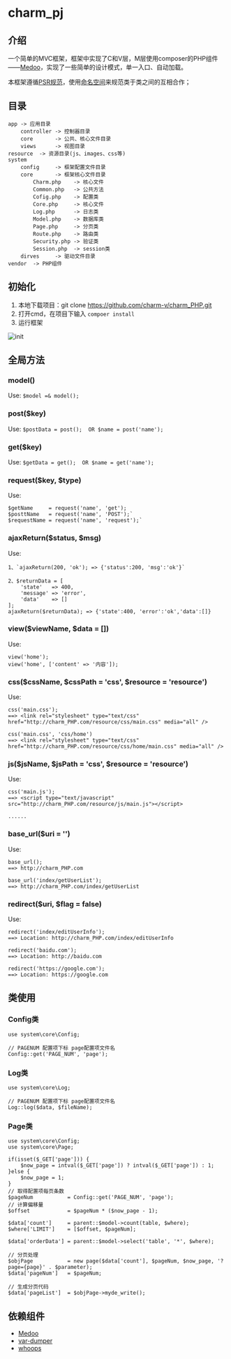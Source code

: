 # charm_pj
## 介绍 ##
一个简单的MVC框架，框架中实现了C和V层，M层使用composer的PHP组件——[Medoo](https://packagist.org/packages/catfan/medoo "medoo")，实现了一些简单的设计模式，单一入口、自动加载。

本框架遵循[PSR规范](https://www.cxiansheng.cn/server/293 "PSR")，使用[命名空间](http://www.php.net/manual/zh/language.namespaces.rationale.php "namespace")来规范类于类之间的互相合作；

## 目录 ##
    app -> 应用目录
        controller -> 控制器目录
    	core       -> 公共、核心文件目录
		views      -> 视图目录
    resource  -> 资源目录(js、images、css等)
    system
		config	   -> 框架配置文件目录
		core	   -> 框架核心文件目录
			Charm.php    -> 核心文件
			Common.php   -> 公共方法
			Cofig.php    -> 配置类
			Core.php     -> 核心文件
			Log.php      -> 日志类
			Model.php    -> 数据库类
			Page.php     -> 分页类
			Route.php    -> 路由类
			Security.php -> 验证类
			Session.php	 -> session类
		dirves     -> 驱动文件目录
	vendor  -> PHP组件

## 初始化 ##

1. 本地下载项目：git clone https://github.com/charm-v/charm_PHP.git
2. 打开cmd，在项目下输入 `compoer install`
3. 运行框架

![init ](https://i.imgur.com/dt9CeaZ.png)


## 全局方法 ##

### model() ###
Use: `$model =& model();`
### post($key) ###
Use: `$postData = post();  OR $name = post('name');`



### get($key) ###
Use: `$getData = get();  OR $name = get('name');`
### request($key, $type) ###
Use:
 
	$getName     = request('name', 'get');
	$posttName   = request('name', 'POST');`
	$requestName = request('name', 'request');`

### ajaxReturn($status, $msg) ###

Use:

    1、`ajaxReturn(200, 'ok'); => {'status':200, 'msg':'ok'}`
	
	2、$returnData = [
		'state'   => 400,
		'message' => 'error',
		'data'    => []
	];
	ajaxReturn($returnData); => {'state':400, 'error':'ok','data':[]}

### view($viewName, $data = []) ###
Use:
 
	view('home');
	view('home', ['content' => '内容']);

### css($cssName, $cssPath = 'css', $resource = 'resource') ###
Use:
 
	css('main.css'); 
	==> <link rel="stylesheet" type="text/css" href="http://charm_PHP.com/resource/css/main.css" media="all" />
	
	css('main.css', 'css/home')
	==> <link rel="stylesheet" type="text/css" href="http://charm_PHP.com/resource/css/home/main.css" media="all" />

### js($jsName, $jsPath = 'css', $resource = 'resource') ###
Use:
 
	css('main.js'); 
	==> <script type="text/javascript" src="http://charm_PHP.com/resource/js/main.js"></script>
	
	......

### base_url($uri = '') ###
Use:

	base_url(); 
	==> http://charm_PHP.com
	
	base_url('index/getUserList'); 
	==> http://charm_PHP.com/index/getUserList

### redirect($uri, $flag = false) ###
Use:

	redirect('index/editUserInfo'); 
	==> Location: http://charm_PHP.com/index/editUserInfo

	redirect('baidu.com'); 
	==> Location: http://baidu.com

	redirect('https://google.com'); 
	==> Location: https://google.com


## 类使用 ##
### Config类 ###
	use system\core\Config;
	
	// PAGENUM 配置项下标 page配置项文件名
	Config::get('PAGE_NUM', 'page');

### Log类 ###
	use system\core\Log;
	
	// PAGENUM 配置项下标 page配置项文件名
	Log::log($data, $fileName);


### Page类 ###

	use system\core\Config;
	use system\core\Page;
	
	if(isset($_GET['page'])) {
        $now_page = intval($_GET['page']) ? intval($_GET['page']) : 1;
    }else {
        $now_page = 1;
    }
    // 取得配置项每页条数
    $pageNum           = Config::get('PAGE_NUM', 'page');
    // 计算偏移量
    $offset            = $pageNum * ($now_page - 1);

    $data['count']     = parent::$model->count(table, $where);
    $where['LIMIT']    = [$offset, $pageNum];

    $data['orderData'] = parent::$model->select('table', '*', $where);
    
    // 分页处理
    $objPage           = new page($data['count'], $pageNum, $now_page, '?page={page}' . $parameter);
    $data['pageNum']   = $pageNum;
	
	// 生成分页代码
    $data['pageList']  = $objPage->myde_write();




## 依赖组件 ##

- [Medoo](https://packagist.org/packages/catfan/medoo "medoo")
- [var-dumper](https://packagist.org/packages/symfony/var-dumper "dump")
- [whoops](https://packagist.org/packages/filp/whoops "whoops")
